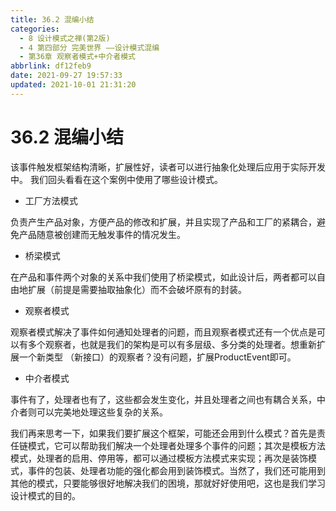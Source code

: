 ```yaml
---
title: 36.2 混编小结
categories: 
  - 8 设计模式之禅(第2版)
  - 4 第四部分 完美世界 ——设计模式混编
  - 第36章 观察者模式+中介者模式
abbrlink: df12feb9
date: 2021-09-27 19:57:33
updated: 2021-10-01 21:31:20
---
```

# 36.2 混编小结
该事件触发框架结构清晰，扩展性好，读者可以进行抽象化处理后应用于实际开发中。 我们回头看看在这个案例中使用了哪些设计模式。
- 工厂方法模式

负责产生产品对象，方便产品的修改和扩展，并且实现了产品和工厂的紧耦合，避免产品随意被创建而无触发事件的情况发生。
- 桥梁模式

在产品和事件两个对象的关系中我们使用了桥梁模式，如此设计后，两者都可以自由地扩展（前提是需要抽取抽象化）而不会破坏原有的封装。
- 观察者模式

观察者模式解决了事件如何通知处理者的问题，而且观察者模式还有一个优点是可以有多个观察者，也就是我们的架构是可以有多层级、多分类的处理者。想重新扩展一个新类型 （新接口）的观察者？没有问题，扩展ProductEvent即可。
- 中介者模式

事件有了，处理者也有了，这些都会发生变化，并且处理者之间也有耦合关系，中介者则可以完美地处理这些复杂的关系。

我们再来思考一下，如果我们要扩展这个框架，可能还会用到什么模式？首先是责任链模式，它可以帮助我们解决一个处理者处理多个事件的问题；其次是模板方法模式，处理者的启用、停用等，都可以通过模板方法模式来实现；再次是装饰模式，事件的包装、处理者功能的强化都会用到装饰模式。当然了，我们还可能用到其他的模式，只要能够很好地解决我们的困境，那就好好使用吧，这也是我们学习设计模式的目的。
